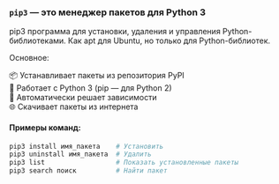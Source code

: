 ### `pip3` — это менеджер пакетов для Python 3

pip3 программа для установки, удаления и управления Python-библиотеками. Как apt для Ubuntu, но только для Python-библиотек.

Основное:

📦 Устанавливает пакеты из репозитория PyPI  
🐍 Работает с Python 3 (pip — для Python 2)  
🔧 Автоматически решает зависимости  
🌐 Скачивает пакеты из интернета  

#### Примеры команд:

```ruby
pip3 install имя_пакета    # Установить
pip3 uninstall имя_пакета  # Удалить  
pip3 list                  # Показать установленные пакеты
pip3 search поиск          # Найти пакет
```
